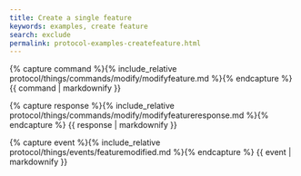 ```yaml
---
title: Create a single feature
keywords: examples, create feature
search: exclude
permalink: protocol-examples-createfeature.html
---
```


{% capture command %}{% include_relative protocol/things/commands/modify/modifyfeature.md %}{% endcapture %}
{{ command | markdownify }}

{% capture response %}{% include_relative protocol/things/commands/modify/modifyfeatureresponse.md %}{% endcapture %}
{{ response | markdownify }}

{% capture event %}{% include_relative protocol/things/events/featuremodified.md %}{% endcapture %}
{{ event | markdownify }}
